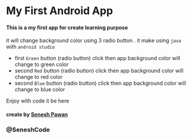 # My First Android App 
#### This is a my first app for create learning purpose
it will change background color using 3 radio button . it make using `java` with `android studio`

- first `Green` button (radio button) click then app background color will change to green color
- second `Red` button (radio button) click then app background color will change to red color
- second `Blue` button (radio button) click then app background color will change to blue color

Enjoy with code it be here  

#### create by [Senesh Pawan](https://seneshpawan.epizy.com)
### @SeneshCode
